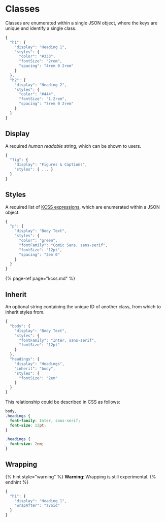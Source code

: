 # Classes

Classes are enumerated within a single JSON object, where the keys are unique and identify a single class.

```javascript
{
  "h1": {
    "display": "Heading 1",
    "styles": {
      "color": "#333",
      "fontSize": "2rem",
      "spacing": "4rem 0 2rem"
    }
  },
  "h2": {
    "display": "Heading 2",
    "styles": {
      "color": "#444",
      "fontSize": "1.2rem",
      "spacing": "3rem 0 2rem"
    }
  }
}
```

## Display

A required _human readable_ string, which can be shown to users.

```javascript
{
  "fig": {
    "display": "Figures & Captions",
    "styles": { ... }
  }
}
```

## Styles

A required list of [KCSS expressions](kcss.md), which are enumerated within a JSON object. 

```javascript
{
  "p": {
    "display": "Body Text",
    "styles": {
      "color": "green",
      "fontFamily": "Comic Sans, sans-serif",
      "fontSize": "12pt",
      "spacing": "2em 0"
    }
  }
}
```

{% page-ref page="kcss.md" %}

## Inherit

An optional string containing the unique ID of another class, from which to inherit styles from.

```javascript
{
  "body": {
    "display": "Body Text",
    "styles": {
      "fontFamily": "Inter, sans-serif",
      "fontSize": "12pt"
    }
  },
  "headings": {
    "display": "Headings",
    "inherit": "body",
    "styles": {
      "fontSize": "2em"
    }
  }
}
```

This relationship could be described in CSS as follows:

```css
body,
.headings {
  font-family: Inter, sans-serif;
  font-size: 12pt;
}

.headings {
  font-size: 2em;
}
```

## Wrapping

{% hint style="warning" %}
**Warning**: Wrapping is still experimental.
{% endhint %}

```javascript
{
  "h1": {
    "display": "Heading 1",
    "wrapAfter": "avoid"
  }
}
```


